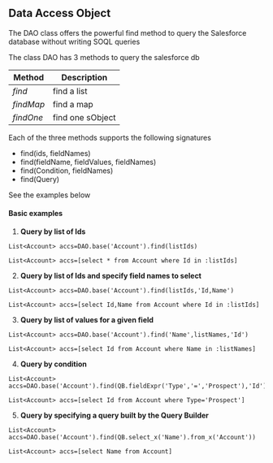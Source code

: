 ## Data Access Object

The DAO class offers the powerful find method to query the Salesforce database without writing SOQL queries 

The class DAO has 3 methods to query the salesforce db

| Method    | Description      |
|-----------|------------------|
| *find*    | find a list      |
| *findMap* | find a map       |
| *findOne* | find one sObject |

Each of the three methods supports the following signatures 

* find(ids, fieldNames)
* find(fieldName, fieldValues, fieldNames)
* find(Condition, fieldNames) 
* find(Query)

See the examples below

#### Basic examples

1. **Query by list of Ids**

  ```apex
  List<Account> accs=DAO.base('Account').find(listIds)
  ```


  ```apex
  List<Account> accs=[select * from Account where Id in :listIds]
  ```
  
2. **Query by list of Ids and specify field names to select**

  ```apex
  List<Account> accs=DAO.base('Account').find(listIds,'Id,Name')
  ```


  ```apex
  List<Account> accs=[select Id,Name from Account where Id in :listIds]
  ```
  
3. **Query by list of values for a given field**
  
  ```apex
  List<Account> accs=DAO.base('Account').find('Name',listNames,'Id')
  ```


  ```apex
  List<Account> accs=[select Id from Account where Name in :listNames]
  ```
  
4. **Query by condition**
  
  ```apex
  List<Account> accs=DAO.base('Account').find(QB.fieldExpr('Type','=','Prospect'),'Id')
  ```


  ```apex
  List<Account> accs=[select Id from Account where Type='Prospect']
  ```

5. **Query by specifying a query built by the Query Builder**
  
  ```apex
  List<Account> accs=DAO.base('Account').find(QB.select_x('Name').from_x('Account'))
  ```


  ```apex
  List<Account> accs=[select Name from Account]
  ```
